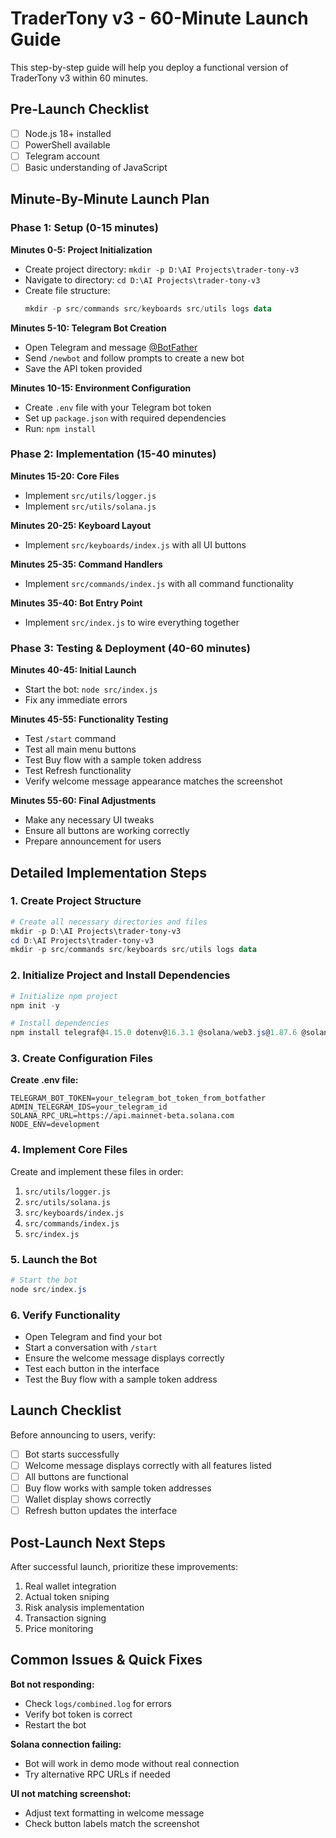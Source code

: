 # TraderTony v3 - 60-Minute Launch Guide

This step-by-step guide will help you deploy a functional version of TraderTony v3 within 60 minutes.

## Pre-Launch Checklist

- [ ] Node.js 18+ installed
- [ ] PowerShell available
- [ ] Telegram account
- [ ] Basic understanding of JavaScript

## Minute-By-Minute Launch Plan

### Phase 1: Setup (0-15 minutes)

**Minutes 0-5: Project Initialization**
- Create project directory: `mkdir -p D:\AI Projects\trader-tony-v3`
- Navigate to directory: `cd D:\AI Projects\trader-tony-v3`
- Create file structure:
  ```powershell
  mkdir -p src/commands src/keyboards src/utils logs data
  ```

**Minutes 5-10: Telegram Bot Creation**
- Open Telegram and message [@BotFather](https://t.me/BotFather)
- Send `/newbot` and follow prompts to create a new bot
- Save the API token provided

**Minutes 10-15: Environment Configuration**
- Create `.env` file with your Telegram bot token
- Set up `package.json` with required dependencies
- Run: `npm install`

### Phase 2: Implementation (15-40 minutes)

**Minutes 15-20: Core Files**
- Implement `src/utils/logger.js`
- Implement `src/utils/solana.js`

**Minutes 20-25: Keyboard Layout**
- Implement `src/keyboards/index.js` with all UI buttons

**Minutes 25-35: Command Handlers**
- Implement `src/commands/index.js` with all command functionality

**Minutes 35-40: Bot Entry Point**
- Implement `src/index.js` to wire everything together

### Phase 3: Testing & Deployment (40-60 minutes)

**Minutes 40-45: Initial Launch**
- Start the bot: `node src/index.js`
- Fix any immediate errors

**Minutes 45-55: Functionality Testing**
- Test `/start` command
- Test all main menu buttons
- Test Buy flow with a sample token address
- Test Refresh functionality
- Verify welcome message appearance matches the screenshot

**Minutes 55-60: Final Adjustments**
- Make any necessary UI tweaks
- Ensure all buttons are working correctly
- Prepare announcement for users

## Detailed Implementation Steps

### 1. Create Project Structure

```powershell
# Create all necessary directories and files
mkdir -p D:\AI Projects\trader-tony-v3
cd D:\AI Projects\trader-tony-v3
mkdir -p src/commands src/keyboards src/utils logs data
```

### 2. Initialize Project and Install Dependencies

```powershell
# Initialize npm project
npm init -y

# Install dependencies
npm install telegraf@4.15.0 dotenv@16.3.1 @solana/web3.js@1.87.6 @solana/spl-token@0.3.8 bs58@5.0.0 winston@3.11.0
```

### 3. Create Configuration Files

**Create .env file:**
```
TELEGRAM_BOT_TOKEN=your_telegram_bot_token_from_botfather
ADMIN_TELEGRAM_IDS=your_telegram_id
SOLANA_RPC_URL=https://api.mainnet-beta.solana.com
NODE_ENV=development
```

### 4. Implement Core Files

Create and implement these files in order:
1. `src/utils/logger.js`
2. `src/utils/solana.js`
3. `src/keyboards/index.js` 
4. `src/commands/index.js`
5. `src/index.js`

### 5. Launch the Bot

```powershell
# Start the bot
node src/index.js
```

### 6. Verify Functionality

- Open Telegram and find your bot
- Start a conversation with `/start`
- Ensure the welcome message displays correctly
- Test each button in the interface
- Test the Buy flow with a sample token address

## Launch Checklist

Before announcing to users, verify:

- [ ] Bot starts successfully
- [ ] Welcome message displays correctly with all features listed
- [ ] All buttons are functional
- [ ] Buy flow works with sample token addresses
- [ ] Wallet display shows correctly
- [ ] Refresh button updates the interface

## Post-Launch Next Steps

After successful launch, prioritize these improvements:

1. Real wallet integration
2. Actual token sniping
3. Risk analysis implementation
4. Transaction signing
5. Price monitoring

## Common Issues & Quick Fixes

**Bot not responding:**
- Check `logs/combined.log` for errors
- Verify bot token is correct
- Restart the bot

**Solana connection failing:**
- Bot will work in demo mode without real connection
- Try alternative RPC URLs if needed

**UI not matching screenshot:**
- Adjust text formatting in welcome message
- Check button labels match the screenshot